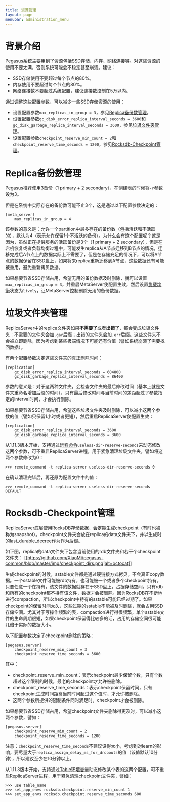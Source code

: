 ```yaml
---
title: 资源管理
layout: page
menubar: administration_menu
---
```


# 背景介绍
Pegasus系统主要用到了资源包括SSD存储、内存、网络连接等。对这些资源的使用不要太满，否则系统可能会不稳定甚至崩溃。建议：
* SSD存储使用不要超过每个节点的80%。
* 内存使用不要超过每个节点的80%。
* 网络连接数不要超过系统配置，建议连接数控制在5万以内。

通过调整这些配置参数，可以减少一些SSD存储资源的使用：
* 设置配置参数`max_replicas_in_group = 3`，参见[Replica备份数管理](#Replica备份数管理)。
* 设置配置参数`gc_disk_error_replica_interval_seconds = 3600`和`gc_disk_garbage_replica_interval_seconds = 3600`，参见[垃圾文件夹管理](#垃圾文件夹管理)。
* 设置配置参数`checkpoint_reserve_min_count = 2`和`checkpoint_reserve_time_seconds = 1200`，参见[Rocksdb-Checkpoint管理](#Rocksdb-Checkpoint管理)。

# Replica备份数管理

Pegasus推荐使用3备份（1 primary + 2 secondary），在创建表的时候将`-r`参数设为3。

但是在系统中实际存在的备份数可能不止3个，这是通过以下配置参数决定的：
```
[meta_server]
    max_replicas_in_group = 4
```

该参数的意义是：允许一个partition中最多存在的备份数（包括活跃和不活跃的），默认为4（表示允许保留1个不活跃的备份）。为什么会有这个配置呢？这是因为，虽然正在提供服务的活跃备份是3个（1 primary + 2 secondary），但是在宕机恢复或者负载均衡过程中，可能发生replica从A节点迁移到B节点的情况，迁移完成后A节点上的数据实际上不需要了，但是在存储充足的情况下，可以将A节点的数据保留在SSD盘上，如果将来replica重新迁移到A节点，这些数据还有可能被重用，避免重新拷贝数据。

如果想要节省SSD存储占用，希望无用的备份数据及时删除，就可以设置`max_replicas_in_group = 3`，并重启MetaServer使配置生效，然后设置[负载均衡](负载均衡)状态为`lively`，让MetaServer控制删除无用的备份数据。

# 垃圾文件夹管理

ReplicaServer中的replica文件夹如果**不需要了**或者**出错了**，都会变成垃圾文件夹：不需要的文件夹会加`.gar`后缀；出错的文件夹会加`.err`后缀。这些文件夹不会被立即删除，因为考虑到某些极端情况下可能还有价值（譬如系统崩溃了需要找回数据）。

有两个配置参数决定这些文件夹的真正删除时间：
```
[replication]
    gc_disk_error_replica_interval_seconds = 604800
    gc_disk_garbage_replica_interval_seconds = 86400
```
参数的意义是：对于这两种文件夹，会检查文件夹的最后修改时间（基本上就是文件夹重命名增加后缀的时间），只有最后修改时间与当前时间的差距超过了参数指定的interval时间，才会执行删除。

如果想要节省SSD存储占用，希望这些垃圾文件夹及时删除，可以减小这两个参数的值（譬如只保留1小时或者更短），然后重启ReplicaServer使配置生效：
```
[replication]
    gc_disk_error_replica_interval_seconds = 3600
    gc_disk_garbage_replica_interval_seconds = 3600
```

从1.11.3版本开始，支持通过[远程命令](远程命令)`useless-dir-reserve-seconds`来动态修改这两个参数，可不重启ReplicaServer进程，用于紧急清理垃圾文件夹，譬如将这两个参数修改为0：
```
>>> remote_command -t replica-server useless-dir-reserve-seconds 0
```
在确认清理完毕后，再还原为配置文件中的值：
```
>>> remote_command -t replica-server useless-dir-reserve-seconds DEFAULT
```

# Rocksdb-Checkpoint管理

ReplicaServer底层使用RocksDB存储数据，会定期生成[checkpoint](https://github.com/facebook/rocksdb/wiki/Checkpoints)（有时也被称为snapshot）。checkpoint文件夹会放在replica的data文件夹下，并以生成时的last_durable_decree作为作为后缀。

如下图，replica的data文件夹下包含当前使用的rdb文件夹和若干个checkpoint文件夹：
[[https://github.com/XiaoMi/pegasus-common/blob/master/img/checkpoint_dirs.png|alt=octocat]]

生成checkpoint的时候，sstable文件都是通过硬链接方式拷贝，不会真正copy数据。一个sstable文件可能被rdb持有，也可能被一个或者多个checkpoint持有。只要任意一个在持有，该文件的数据就存在于SSD盘上，占据存储空间。只有rdb和所有的checkpoint都不持有该文件，数据才会被删除。因为RocksDB在不断地进行compaction，所以checkpoint中持有的sstable可能已经过期了。如果checkpoint的保留时间太久，这些过期的sstable不能被及时删除，就会占用SSD存储空间。尤其对于写操作频繁的表，compaction进行得很频繁，单个sstable文件的生命周期很短，如果checkpoint保留得比较多的话，占用的存储空间很可能几倍于实际的数据大小。

以下配置参数决定了checkpoint删除的策略：
```
[pegasus.server]
    checkpoint_reserve_min_count = 3
    checkpoint_reserve_time_seconds = 3600
```
其中：
* checkpoint_reserve_min_count：表示checkpoint最少保留个数，只有个数超过这个限制的时候，最老的checkpoint才允许被删除。
* checkpoint_reserve_time_seconds：表示checkpoint保留时间，只有checkpoint生成时间距离当前时间超过这个值时，才允许被删除。
* 这两个参数所提供的限制条件同时满足时，checkpoint才会被删除。

如果想要节省SSD存储占用，希望checkpoint文件夹删除得更及时，可以减小这两个参数，譬如：
```
[pegasus.server]
    checkpoint_reserve_min_count = 2
    checkpoint_reserve_time_seconds = 1200
```
注意：`checkpoint_reserve_time_seconds`不建议设得太小，考虑到对learn的影响，要尽量大于`replica_assign_delay_ms_for_dropouts`的值（该值默认10分钟），所以建议至少在10分钟以上。

从1.11.3版本开始，支持通过[Table环境变量](Table环境变量)动态修改某个表的这两个配置，可不重启ReplicaServer进程，用于紧急清理checkpoint文件夹，譬如：
```
>>> use table_name
>>> set_app_envs rocksdb.checkpoint.reserve_min_count 1
>>> set_app_envs rocksdb.checkpoint.reserve_time_seconds 600
```
